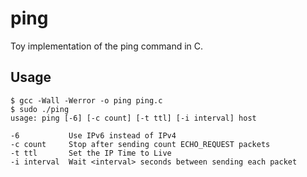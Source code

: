 # ping
Toy implementation of the ping command in C.

## Usage

```
$ gcc -Wall -Werror -o ping ping.c
$ sudo ./ping
usage: ping [-6] [-c count] [-t ttl] [-i interval] host

-6           Use IPv6 instead of IPv4
-c count     Stop after sending count ECHO_REQUEST packets
-t ttl       Set the IP Time to Live
-i interval  Wait <interval> seconds between sending each packet
```

